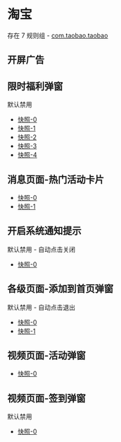# 淘宝

存在 7 规则组 - [com.taobao.taobao](/src/apps/com.taobao.taobao.ts)

## 开屏广告

## 限时福利弹窗

默认禁用

- [快照-0](https://gkd-kit.gitee.io/import/12642792)
- [快照-1](https://gkd-kit.gitee.io/import/13180826)
- [快照-2](https://gkd-kit.gitee.io/import/12648734)
- [快照-3](https://gkd-kit.gitee.io/import/12648746)
- [快照-4](https://i.gkd.li/import/13198052)

## 消息页面-热门活动卡片

- [快照-0](https://gkd-kit.gitee.io/import/12642795)
- [快照-1](https://i.gkd.li/import/13197877)

## 开启系统通知提示

默认禁用 - 自动点击关闭

- [快照-0](https://i.gkd.li/import/13197594)

## 各级页面-添加到首页弹窗

默认禁用 - 自动点击退出

- [快照-0](https://i.gkd.li/import/13197553)
- [快照-1](https://i.gkd.li/import/13197546)

## 视频页面-活动弹窗

- [快照-0](https://gkd-kit.gitee.io/import/12642813)

## 视频页面-签到弹窗

默认禁用

- [快照-0](https://gkd-kit.gitee.io/import/12642798)
